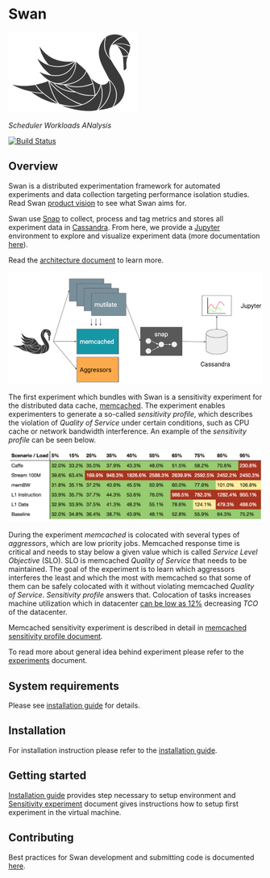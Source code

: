 # Swan

![Swan diagram](docs/swan-logo.png)

_Scheduler Workloads ANalysis_

[![Build Status](https://travis-ci.com/intelsdi-x/swan.svg?token=EuvqyXrzZzZgasmsv6hn&branch=master)](https://travis-ci.com/intelsdi-x/swan)

## Overview
Swan is a distributed experimentation framework for automated experiments and data collection targeting performance isolation studies. Read Swan [product vision](docs/vision.md) to see what Swan aims for.

Swan use [Snap](https://github.com/intelsdi-x/snap) to collect, process and tag metrics and stores all experiment data in [Cassandra](http://cassandra.apache.org/).
From here, we provide a [Jupyter](http://jupyter.org/) environment to explore and visualize experiment data (more documentation [here](jupyter/README.md)).

Read the [architecture document](docs/architecture.md) to learn more.

![Swan architecture](docs/swan.png)

The first experiment which bundles with Swan is a sensitivity experiment for the distributed
data cache, [memcached](https://memcached.org/). The experiment enables experimenters to generate
a so-called _sensitivity profile_, which describes the violation of _Quality of Service_ under certain conditions, such as CPU cache or network bandwidth interference. An example of the _sensitivity profile_ can be seen below.

![Sensitivity profile](docs/sensitivity-profile.png)

During the experiment *memcached* is colocated with several types of _aggressors_, which are low priority jobs. Memcached response time is critical and needs to stay below a given value which is called _Service Level Objective_ (SLO). SLO is memcached _Quality of Service_ that needs to be maintained. The goal of the experiment is to learn which aggressors interferes the least and which the most with memcached so that some of them can be safely colocated with it without violating memcached _Quality of Service_. _Sensitivity profile_ answers that. Colocation of tasks increases machine utilization which in datacenter [can be low as 12%](https://www.nrdc.org/sites/default/files/data-center-efficiency-assessment-IP.pdf) decreasing _TCO_ of the datacenter. 

Memcached sensitivity experiment is described in detail in [memcached sensitivity profile document](experiments/memcached-sensitivity-profile/README.md).

To read more about general idea behind experiment please refer to the [experiments](docs/experiments.md) document.

## System requirements

Please see [installation guide](docs/install.md#prerequisites) for details.


## Installation

For installation instruction please refer to the [installation guide](docs/install.md).


## Getting started

[Installation guide](docs/install.md) provides step necessary to setup environment and [Sensitivity experiment](experiments/memcached-sensitivity-profile/README.md) document gives instructions how to setup first experiment in the virtual machine.


## Contributing

Best practices for Swan development and submitting code is documented [here](docs/development.md).
